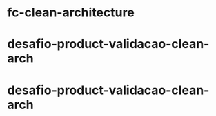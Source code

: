 # fc-clean-architecture
# desafio-product-validacao-clean-arch
# desafio-product-validacao-clean-arch
